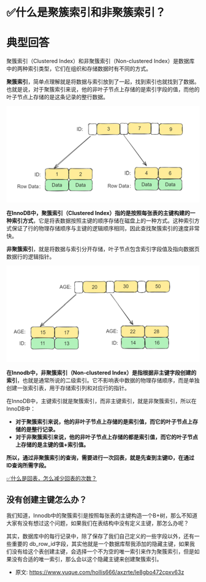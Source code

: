 # ✅什么是聚簇索引和非聚簇索引？
<!--page header-->

<a name="YQpWD"></a>
# 典型回答
聚簇索引（Clustered Index）和非聚簇索引（Non-clustered Index）是数据库中的两种索引类型，它们在组织和存储数据时有不同的方式。

**聚簇索引**，简单点理解就是将数据与索引放到了一起，找到索引也就找到了数据。也就是说，对于聚簇索引来说，他的非叶子节点上存储的是索引字段的值，而他的叶子节点上存储的是这条记录的整行数据。

![image.png](./img/Ysemc3YoPGj0gDWw/1692358803187-bd4cb9e4-994d-4227-bbac-2f4a01bab92b-142944.png)

**在InnoDB中，聚簇索引（Clustered Index）指的是按照每张表的主键构建的一种索引方式**，它是将表数据按照主键的顺序存储在磁盘上的一种方式。这种索引方式保证了行的物理存储顺序与主键的逻辑顺序相同，因此查找聚簇索引的速度非常快。

**非聚簇索引**，就是将数据与索引分开存储，叶子节点包含索引字段值及指向数据页数据行的逻辑指针。

![image.png](./img/Ysemc3YoPGj0gDWw/1692358781484-6c40992b-7841-4778-ad93-9043f83984e8-814361.png)

**在Innodb中，非聚簇索引（Non-clustered Index）是指根据非主键字段创建的索引**，也就是通常所说的二级索引。它不影响表中数据的物理存储顺序，而是单独创建一张索引表，用于存储索引列和对应行的指针。

在InnoDB中，主键索引就是聚簇索引，而非主键索引，就是非聚簇索引，所以在InnoDB中：

- **对于聚簇索引来说，他的非叶子节点上存储的是索引值，而它的叶子节点上存储的是整行记录。**
- **对于非聚簇索引来说，他的非叶子节点上存储的都是索引值，而它的叶子节点上存储的是主键的值+索引值。**

**所以，通过非聚簇索引的查询，需要进行一次回表，就是先查到主键ID，在通过ID查询所需字段。**

[✅什么是回表，怎么减少回表的次数？](https://www.yuque.com/hollis666/axzrte/vr22wd?view=doc_embed)

<a name="jO1tO"></a>
## 没有创建主键怎么办？

我们知道，Innodb中的聚簇索引是按照每张表的主键构造一个B+树，那么不知道大家有没有想过这个问题，如果我们在表结构中没有定义主键，那怎么办呢？

其实，数据库中的每行记录中，除了保存了我们自己定义的一些字段以外，还有一些重要的 db_row_id字段，其实他就是一个数据库帮我添加的隐藏主键，如果我们没有给这个表创建主键，会选择一个不为空的唯一索引来作为聚簇索引，但是如果没有合适的唯一索引，那么会以这个隐藏主键来创建聚簇索引。 







<!--page footer-->
- 原文: <https://www.yuque.com/hollis666/axzrte/le8gbo472cpxv63z>
